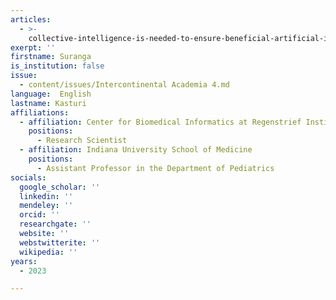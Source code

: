 ```yaml
---
articles:
  - >-
    collective-intelligence-is-needed-to-ensure-beneficial-artificial-intelligence
exerpt: ''
firstname: Suranga
is_institution: false
issue:
  - content/issues/Intercontinental Academia 4.md
language:  English
lastname: Kasturi
affiliations:
  - affiliation: Center for Biomedical Informatics at Regenstrief Institute
    positions:
      - Research Scientist
  - affiliation: Indiana University School of Medicine
    positions:
      - Assistant Professor in the Department of Pediatrics
socials:
  google_scholar: ''
  linkedin: ''
  mendeley: ''
  orcid: ''
  researchgate: ''
  website: ''
  webstwitterite: ''
  wikipedia: ''
years:
  - 2023

---
```


